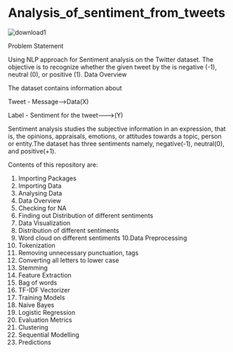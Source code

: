 # Analysis_of_sentiment_from_tweets

![download1](https://user-images.githubusercontent.com/20832374/155898193-8482e189-bdd8-4c94-9366-02e62c8a00b2.png)

Problem Statement

Using NLP approach for Sentiment analysis on the Twitter dataset. The objective is to recognize whether the given tweet by the is negative (-1), neutral (0), or positive (1).
Data Overview

The dataset contains information about

Tweet - Message-->Data(X)

Label - Sentiment for the tweet--->(Y)

Sentiment analysis studies the subjective information in an expression, that is, the opinions, appraisals, emotions, or attitudes towards a topic, person or entity.The dataset has three sentiments namely, negative(-1), neutral(0), and positive(+1).

Contents of this repository are:
1. Importing Packages
2. Importing Data
3. Analysing Data
4. Data Overview
5. Checking for NA
6. Finding out Distribution of different sentiments
7. Data Visualization
8. Distribution of different sentiments
9. Word cloud on different sentiments
10.Data Preprocessing
11. Tokenization
12. Removing unnecessary punctuation, tags
13. Converting all letters to lower case
14. Stemming
15. Feature Extraction
16. Bag of words
17. TF-IDF Vectorizer
18. Training Models
19. Naive Bayes
20. Logistic Regression
21. Evaluation Metrics
22. Clustering
23. Sequential Modelling
24. Predictions
